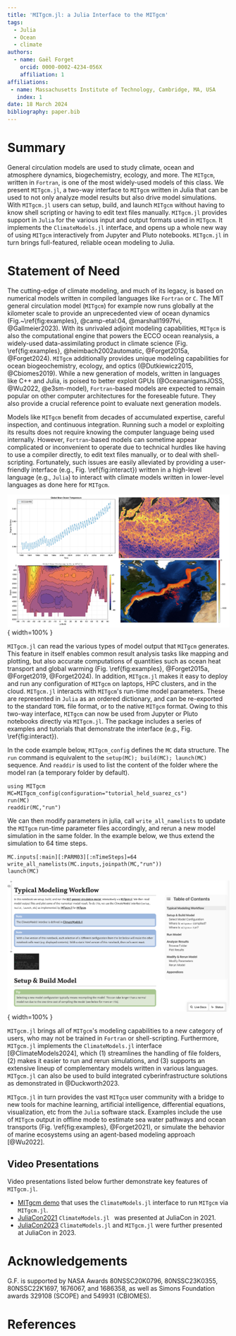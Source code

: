 ```yaml
---
title: 'MITgcm.jl: a Julia Interface to the MITgcm'
tags:
  - Julia
  - Ocean
  - climate
authors:
  - name: Gaël Forget
    orcid: 0000-0002-4234-056X
    affiliation: 1
affiliations:
 - name: Massachusetts Institute of Technology, Cambridge, MA, USA
   index: 1
date: 18 March 2024
bibliography: paper.bib
---
```

# Summary 

General circulation models are used to study climate, ocean and atmosphere dynamics, biogechemistry, ecology, and more. The `MITgcm`, written in `Fortran`, is one of the most widely-used models of this class. We present `MITgcm.jl`, a two-way interface to `MITgcm` written in Julia that can be used to not only analyze model results but also drive model simulations. With `MITgcm.jl` users can setup, build, and launch `MITgcm` without having to know shell scripting or having to edit text files manually. `MITgcm.jl` provides support in `Julia` for the various input and output formats used in `MITgcm`. It implements the `ClimateModels.jl` interface, and opens up a whole new way of using `MITgcm` interactively from Jupyter and Pluto notebooks. `MITgcm.jl` in turn brings full-featured, reliable ocean modeling to Julia.

# Statement of Need

The cutting-edge of climate modeling, and much of its legacy, is based on numerical models written in compiled languages like `Fortran` or `C`. The MIT general circulation model (`MITgcm`) for example now runs globally at the kilometer scale to provide an unprecedented view of ocean dynamics (Fig.~\ref{fig:examples}, @camp-etal:04,  @marshall1997fvi, @Gallmeier2023). With its unrivaled adjoint modeling capabilities, `MITgcm` is also the computational engine that powers the ECCO ocean reanalysis, a widely-used data-assimilating product in climate science (Fig. \ref{fig:examples}, @heimbach2002automatic, @Forget2015a,  @Forget2024). `MITgcm` additionally provides unique modeling capabilities for ocean biogeochemistry, ecology, and optics (@Dutkiewicz2015, @Cbiomes2019). While a new generation of models, written in languages like C++ and Julia, is poised to better exploit GPUs (@OceananigansJOSS, @Wu2022, @e3sm-model), `Fortran`-based models are expected to remain popular on other computer architectures for the foreseable future. They also provide a crucial reference point to evaluate next generation models.

Models like `MITgcm` benefit from decades of accumulated expertise, careful inspection, and continuous integration. Running such a model or exploiting its results does not require knowing the computer language being used internally. However, `Fortran`-based models can sometime appear complicated or inconvenient to operate due to technical hurdles like having to use a compiler directly, to edit text files manually, or to deal with shell-scripting. Fortunately, such issues are easily alleviated by providing a user-friendly interface (e.g., Fig. \ref{fig:interact}) written in a high-level language (e.g., `Julia`) to interact with climate models written in lower-level languages as done here for `MITgcm`.

![Examples of `MITgcm` output being read, processed, plotted, and analyzed in Julia using `MITgcm.jl`. Top left : global mean ocean warming over 1980-2023 as estimated using MITgcm in OCCA2HR2 [@Forget2024]. Bottom Left : time mean view of the global ocean conveyor belt [@Rousselet2021]. Bottom right : tracking seawater pathtways along the Gulf Stream via `IndividualDisplacements.jl` [@Forget2021]. Top Right : global `MITgcm` simulation on a 4km resolution Lat-Lon-Cap grid [@Forget2015a] visualized in `Julia`. \label{fig:examples}](MITgcm_Examples.png){ width=100% }

`MITgcm.jl` can read the various types of model output that `MITgcm` generates. This feature in itself enables common result analysis tasks like mapping and plotting, but also accurate computations of quantities such as ocean heat transport and global warming (Fig. \ref{fig:examples}, @Forget2015a, @Forget2019, @Forget2024). In addition, `MITgcm.jl` makes it easy to deploy and run any configuration of `MITgcm` on laptops, HPC clusters, and in the cloud. `MITgcm.jl` interacts with `MITgcm`'s run-time model parameters. These are represented in `Julia` as an ordered dictionary, and can be re-exported to the standard `TOML` file format, or to the native `MITgcm` format. Owing to this two-way interface, `MITgcm` can now be used from Jupyter or Pluto notebooks directly via `MITgcm.jl`. The package includes a series of examples and tutorials that demonstrate the interface (e.g., Fig. \ref{fig:interact}). 

In the code example below, `MITgcm_config` defines the `MC` data structure. The `run` command is equivalent to the `setup(MC); build(MC); launch(MC)` sequence. And `readdir` is used to list the content of the folder where the model ran (a temporary folder by default).

```
using MITgcm
MC=MITgcm_config(configuration="tutorial_held_suarez_cs")
run(MC)
readdir(MC,"run")
```

We can then modify parameters in julia, call `write_all_namelists` to update the `MITgcm` run-time parameter files accordingly, and rerun a new model simulation in the same folder. In the example below, we thus extend the simulation to 64 time steps. 

```
MC.inputs[:main][:PARM03][:nTimeSteps]=64
write_all_namelists(MC.inputs,joinpath(MC,"run"))
launch(MC)    
```

![Notebook that operates `MITgcm` interactively, and let's user visualize model results without having to write code. Both Jupyter and Pluto notebooks are supported.\label{fig:interact}](Pluto_workflow.png){ width=100% }

`MITgcm.jl` brings all of `MITgcm`'s modeling capabilities to a new category of users, who may not be trained in `Fortran` or shell-scripting. Furthermore, `MITgcm.jl` implements the `ClimateModels.jl` interface [@ClimateModels2024], which (1) streamlines the handling of file folders, (2) makes it easier to run and rerun simulations, and (3) supports an extensive lineup of complementary models written in various languages. `MITgcm.jl` can also be used to build integrated cyberinfrastructure solutions as demonstrated in  @Duckworth2023. 

`MITgcm.jl` in turn provides the vast `MITgcm` user community with a bridge to new tools for machine learning, artificial intelligence, differential equations, visualization, etc from the `Julia` software stack. Examples include the use of `MITgcm` output in offline mode to estimate sea water pathways and ocean transports (Fig. \ref{fig:examples}, @Forget2021), or simulate the behavior of marine ecosystems using an agent-based modeling approach [@Wu2022].

## Video Presentations

Video presentations listed below further demonstrate key features of `MITgcm.jl`.

- [MITgcm demo](https://youtu.be/0ec8I2-A5oQ?si=DXavbks9qRHCxFMx) that uses the `ClimateModels.jl` interface to run `MITgcm` via `MITgcm.jl`.
- [JuliaCon2021](https://www.youtube.com/watch?v=XR5hKCja0uw&t=0s) `ClimateModels.jl ` was presented at JuliaCon in 2021.
- [JuliaCon2023](https://www.youtube.com/watch?v=_Y6mNrN7eWA&t=0s) `ClimateModels.jl` and `MITgcm.jl` were further presented at JuliaCon in 2023.

# Acknowledgements

G.F. is supported by NASA Awards 80NSSC20K0796, 80NSSC23K0355, 80NSSC22K1697, 1676067, and 1686358, as well as Simons Foundation awards 329108 (SCOPE) and 549931 (CBIOMES).

# References

